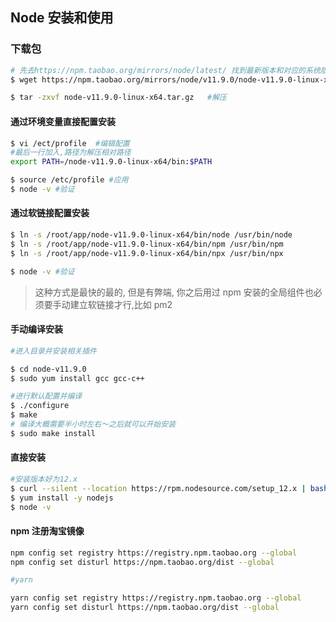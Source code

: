 ## Node 安装和使用

### 下载包

```sh
# 先去https://npm.taobao.org/mirrors/node/latest/ 找到最新版本和对应的系统版本
$ wget https://npm.taobao.org/mirrors/node/v11.9.0/node-v11.9.0-linux-x64.tar.gz  #下载git包

$ tar -zxvf node-v11.9.0-linux-x64.tar.gz   #解压
```

#### 通过环境变量直接配置安装

```sh
$ vi /ect/profile  #编辑配置
#最后一行加入,路径为解压相对路径
export PATH=/node-v11.9.0-linux-x64/bin:$PATH

$ source /etc/profile #应用
$ node -v #验证

```

#### 通过软链接配置安装

```sh
$ ln -s /root/app/node-v11.9.0-linux-x64/bin/node /usr/bin/node
$ ln -s /root/app/node-v11.9.0-linux-x64/bin/npm /usr/bin/npm
$ ln -s /root/app/node-v11.9.0-linux-x64/bin/npx /usr/bin/npx

$ node -v #验证
```

> 这种方式是最快的最的, 但是有弊端, 你之后用过 npm 安装的全局组件也必须要手动建立软链接才行,比如 pm2

#### 手动编译安装

```sh
#进入目录并安装相关插件

$ cd node-v11.9.0
$ sudo yum install gcc gcc-c++

#进行默认配置并编译
$ ./configure
$ make
# 编译大概需要半小时左右～之后就可以开始安装
$ sudo make install
```

#### 直接安装

```sh
#安装版本好为12.x
$ curl --silent --location https://rpm.nodesource.com/setup_12.x | bash -
$ yum install -y nodejs
$ node -v
```

#### npm 注册淘宝镜像

```sh
npm config set registry https://registry.npm.taobao.org --global
npm config set disturl https://npm.taobao.org/dist --global

#yarn

yarn config set registry https://registry.npm.taobao.org --global
yarn config set disturl https://npm.taobao.org/dist --global
```
